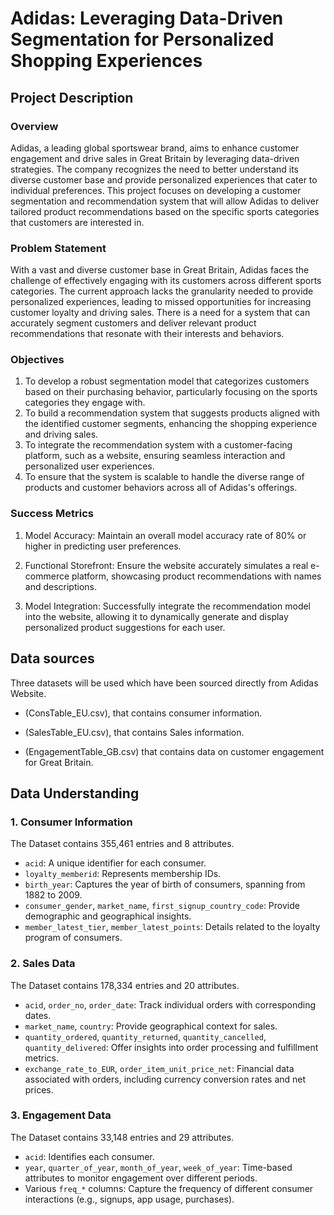 # Adidas: Leveraging Data-Driven Segmentation for Personalized Shopping Experiences

## Project Description
### Overview
Adidas, a leading global sportswear brand, aims to enhance customer engagement and drive sales in Great Britain by leveraging data-driven strategies. The company recognizes the need to better understand its diverse customer base and provide personalized experiences that cater to individual preferences. This project focuses on developing a customer segmentation and recommendation system that will allow Adidas to deliver tailored product recommendations based on the specific sports categories that customers are interested in.

### Problem Statement 
With a vast and diverse customer base in Great Britain, Adidas faces the challenge of effectively engaging with its customers across different sports categories. The current approach lacks the granularity needed to provide personalized experiences, leading to missed opportunities for increasing customer loyalty and driving sales. There is a need for a system that can accurately segment customers and deliver relevant product recommendations that resonate with their interests and behaviors.

### Objectives
1. To develop a robust segmentation model that categorizes customers based on their purchasing behavior, particularly focusing on the sports categories they engage with.
2. To build a recommendation system that suggests products aligned with the identified customer segments, enhancing the shopping experience and driving sales.
3. To integrate the recommendation system with a customer-facing platform, such as a website, ensuring seamless interaction and personalized user experiences.
4. To ensure that the system is scalable to handle the diverse range of products and customer behaviors across all of Adidas's offerings.

### Success Metrics 
1. Model Accuracy: Maintain an overall model accuracy rate of 80% or higher in predicting user preferences.

2. Functional Storefront: Ensure the website accurately simulates a real e-commerce platform, showcasing product recommendations with names and descriptions.

3. Model Integration: Successfully integrate the recommendation model into the website, allowing it to dynamically generate and display personalized product suggestions for each user.


## Data sources 
Three datasets will be used which have been sourced directly from Adidas Website.
- (ConsTable_EU.csv), that contains consumer information.

- (SalesTable_EU.csv), that contains Sales information.

- (EngagementTable_GB.csv) that contains data on customer engagement for Great Britain.

## Data Understanding

### 1. **Consumer Information**
 The Dataset contains 355,461 entries and 8 attributes.
  - `acid`: A unique identifier for each consumer.
  - `loyalty_memberid`: Represents membership IDs.
  - `birth_year`: Captures the year of birth of consumers, spanning from 1882 to 2009.
  - `consumer_gender`, `market_name`, `first_signup_country_code`: Provide demographic and geographical insights.
  - `member_latest_tier`, `member_latest_points`: Details related to the loyalty program of consumers.

### 2. **Sales Data**
 The Dataset contains 178,334 entries and 20 attributes.
  - `acid`, `order_no`, `order_date`: Track individual orders with corresponding dates.
  - `market_name`, `country`: Provide geographical context for sales.
  - `quantity_ordered`, `quantity_returned`, `quantity_cancelled`, `quantity_delivered`: Offer insights into order processing and fulfillment metrics.
  - `exchange_rate_to_EUR`, `order_item_unit_price_net`: Financial data associated with orders, including currency conversion rates and net prices.

### 3. **Engagement Data**
 The Dataset contains 33,148 entries and 29 attributes.
  - `acid`: Identifies each consumer.
  - `year`, `quarter_of_year`, `month_of_year`, `week_of_year`: Time-based attributes to monitor engagement over different periods.
  - Various `freq_*` columns: Capture the frequency of different consumer interactions (e.g., signups, app usage, purchases).

